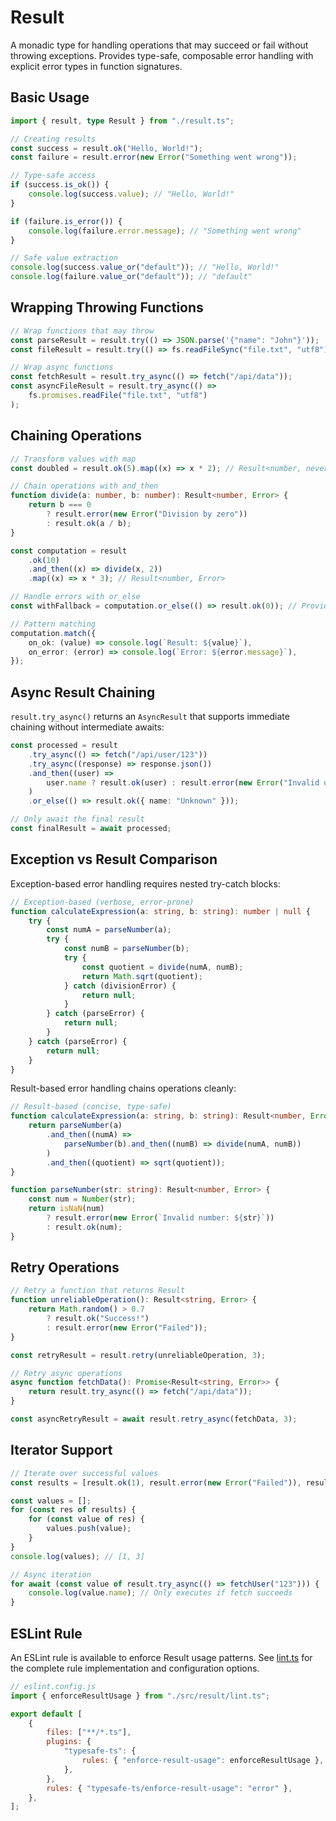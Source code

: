 # Result

A monadic type for handling operations that may succeed or fail without throwing exceptions. Provides type-safe, composable error handling with explicit error types in function signatures.

## Basic Usage

```typescript
import { result, type Result } from "./result.ts";

// Creating results
const success = result.ok("Hello, World!");
const failure = result.error(new Error("Something went wrong"));

// Type-safe access
if (success.is_ok()) {
    console.log(success.value); // "Hello, World!"
}

if (failure.is_error()) {
    console.log(failure.error.message); // "Something went wrong"
}

// Safe value extraction
console.log(success.value_or("default")); // "Hello, World!"
console.log(failure.value_or("default")); // "default"
```

## Wrapping Throwing Functions

```typescript
// Wrap functions that may throw
const parseResult = result.try(() => JSON.parse('{"name": "John"}'));
const fileResult = result.try(() => fs.readFileSync("file.txt", "utf8"));

// Wrap async functions
const fetchResult = result.try_async(() => fetch("/api/data"));
const asyncFileResult = result.try_async(() =>
    fs.promises.readFile("file.txt", "utf8")
);
```

## Chaining Operations

```typescript
// Transform values with map
const doubled = result.ok(5).map((x) => x * 2); // Result<number, never>

// Chain operations with and_then
function divide(a: number, b: number): Result<number, Error> {
    return b === 0
        ? result.error(new Error("Division by zero"))
        : result.ok(a / b);
}

const computation = result
    .ok(10)
    .and_then((x) => divide(x, 2))
    .map((x) => x * 3); // Result<number, Error>

// Handle errors with or_else
const withFallback = computation.or_else(() => result.ok(0)); // Provide default on error

// Pattern matching
computation.match({
    on_ok: (value) => console.log(`Result: ${value}`),
    on_error: (error) => console.log(`Error: ${error.message}`),
});
```

## Async Result Chaining

`result.try_async()` returns an `AsyncResult` that supports immediate chaining without intermediate awaits:

```typescript
const processed = result
    .try_async(() => fetch("/api/user/123"))
    .try_async((response) => response.json())
    .and_then((user) =>
        user.name ? result.ok(user) : result.error(new Error("Invalid user"))
    )
    .or_else(() => result.ok({ name: "Unknown" }));

// Only await the final result
const finalResult = await processed;
```

## Exception vs Result Comparison

Exception-based error handling requires nested try-catch blocks:

```typescript
// Exception-based (verbose, error-prone)
function calculateExpression(a: string, b: string): number | null {
    try {
        const numA = parseNumber(a);
        try {
            const numB = parseNumber(b);
            try {
                const quotient = divide(numA, numB);
                return Math.sqrt(quotient);
            } catch (divisionError) {
                return null;
            }
        } catch (parseError) {
            return null;
        }
    } catch (parseError) {
        return null;
    }
}
```

Result-based error handling chains operations cleanly:

```typescript
// Result-based (concise, type-safe)
function calculateExpression(a: string, b: string): Result<number, Error> {
    return parseNumber(a)
        .and_then((numA) =>
            parseNumber(b).and_then((numB) => divide(numA, numB))
        )
        .and_then((quotient) => sqrt(quotient));
}

function parseNumber(str: string): Result<number, Error> {
    const num = Number(str);
    return isNaN(num)
        ? result.error(new Error(`Invalid number: ${str}`))
        : result.ok(num);
}
```

## Retry Operations

```typescript
// Retry a function that returns Result
function unreliableOperation(): Result<string, Error> {
    return Math.random() > 0.7
        ? result.ok("Success!")
        : result.error(new Error("Failed"));
}

const retryResult = result.retry(unreliableOperation, 3);

// Retry async operations
async function fetchData(): Promise<Result<string, Error>> {
    return result.try_async(() => fetch("/api/data"));
}

const asyncRetryResult = await result.retry_async(fetchData, 3);
```

## Iterator Support

```typescript
// Iterate over successful values
const results = [result.ok(1), result.error(new Error("Failed")), result.ok(3)];

const values = [];
for (const res of results) {
    for (const value of res) {
        values.push(value);
    }
}
console.log(values); // [1, 3]

// Async iteration
for await (const value of result.try_async(() => fetchUser("123"))) {
    console.log(value.name); // Only executes if fetch succeeds
}
```

## ESLint Rule

An ESLint rule is available to enforce Result usage patterns. See [lint.ts](./lint.ts) for the complete rule implementation and configuration options.

```javascript
// eslint.config.js
import { enforceResultUsage } from "./src/result/lint.ts";

export default [
    {
        files: ["**/*.ts"],
        plugins: {
            "typesafe-ts": {
                rules: { "enforce-result-usage": enforceResultUsage },
            },
        },
        rules: { "typesafe-ts/enforce-result-usage": "error" },
    },
];
```
